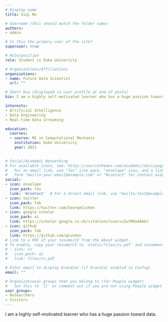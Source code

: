 ```yaml
---
# Display name
title: Siqi Mo

# Username (this should match the folder name)
authors:
- admin

# Is this the primary user of the site?
superuser: true

# Role/position
role: Student in Duke University

# Organizations/Affiliations
organizations:
- name: Future Data Scientist
  url: ""

# Short bio (displayed in user profile at end of posts)
bio: I am a highly self-motivated learner who has a huge passion toward data.

interests:
- Artificial Intelligence
- Data Engineering
- Real-time data streaming

education:
  courses:
  - course: MS in Computational Mechanis
    institution: Duke University
    year: 2021
 

# Social/Academic Networking
# For available icons, see: https://sourcethemes.com/academic/docs/page-builder/#icons
#   For an email link, use "fas" icon pack, "envelope" icon, and a link in the
#   form "mailto:your-email@example.com" or "#contact" for contact widget.
social:
- icon: envelope
  icon_pack: fas
  link: '#contact'  # For a direct email link, use "mailto:test@example.org".
- icon: twitter
  icon_pack: fab
  link: https://twitter.com/GeorgeCushen
- icon: google-scholar
  icon_pack: ai
  link: https://scholar.google.co.uk/citations?user=sIwtMXoAAAAJ
- icon: github
  icon_pack: fab
  link: https://github.com/gcushen
# Link to a PDF of your resume/CV from the About widget.
# To enable, copy your resume/CV to `static/files/cv.pdf` and uncomment the lines below.
# - icon: cv
#   icon_pack: ai
#   link: files/cv.pdf

# Enter email to display Gravatar (if Gravatar enabled in Config)
email: ""

# Organizational groups that you belong to (for People widget)
#   Set this to `[]` or comment out if you are not using People widget.
user_groups:
- Researchers
- Visitors
---
```


I am a highly self-motivated learner who has a huge passion toward data.